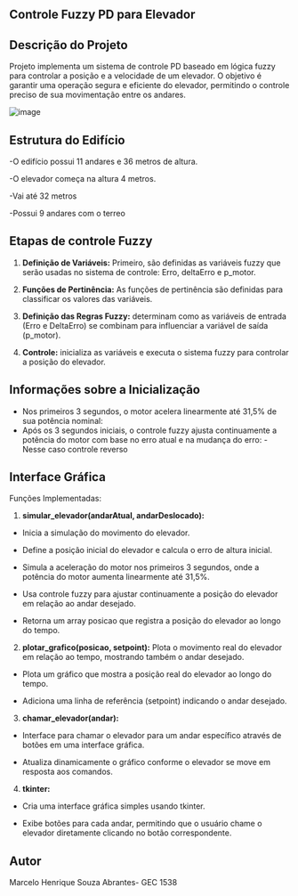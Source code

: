 ## Controle Fuzzy PD para Elevador

## Descrição do Projeto

Projeto implementa um sistema de controle PD baseado em lógica fuzzy para controlar a posição e a velocidade de um elevador. O objetivo é garantir uma operação segura e eficiente do elevador, permitindo o controle preciso de sua movimentação entre os andares.

![image](https://github.com/MarceloAbrantes/Trabalho-Elevador-Fuzzy/assets/99184020/c531d6ea-226c-4fb1-861b-e7c1257129e9)


## Estrutura do Edifício

-O edifício possui 11 andares e 36 metros de altura.

-O elevador começa na altura 4 metros.

-Vai até 32 metros

-Possui 9 andares com o terreo

## Etapas de controle Fuzzy
1. **Definição de Variáveis:** Primeiro, são definidas as variáveis fuzzy que serão usadas no sistema de controle: Erro, deltaErro e p_motor.

2. **Funções de Pertinência:** As funções de pertinência são definidas para classificar os valores das variáveis.
   
3. **Definição das Regras Fuzzy:** determinam como as variáveis de entrada (Erro e DeltaErro) se combinam para influenciar a variável de saída (p_motor).
   
5. **Controle:** inicializa as variáveis e executa o sistema fuzzy para controlar a posição do elevador.

## Informações sobre a Inicialização

- Nos primeiros 3 segundos, o motor acelera linearmente até 31,5% de sua potência nominal:
- Após os 3 segundos iniciais, o controle fuzzy ajusta continuamente a potência do motor com base no erro atual e na mudança do erro:
-Nesse caso controle reverso
  
## Interface Gráfica

Funções Implementadas:

1. **simular_elevador(andarAtual, andarDeslocado):** 

- Inicia a simulação do movimento do elevador.

- Define a posição inicial do elevador e calcula o erro de altura inicial.

- Simula a aceleração do motor nos primeiros 3 segundos, onde a potência do motor aumenta linearmente até 31,5%.

- Usa controle fuzzy para ajustar continuamente a posição do elevador em relação ao andar desejado.

- Retorna um array posicao que registra a posição do elevador ao longo do tempo.


2. **plotar_grafico(posicao, setpoint):** Plota o movimento real do elevador em relação ao tempo, mostrando também o andar desejado.

- Plota um gráfico que mostra a posição real do elevador ao longo do tempo.

- Adiciona uma linha de referência (setpoint) indicando o andar desejado.
   
3. **chamar_elevador(andar):**
  
- Interface para chamar o elevador para um andar específico através de botões em uma interface gráfica.

- Atualiza dinamicamente o gráfico conforme o elevador se move em resposta aos comandos.
   
4. **tkinter:**
   
- Cria uma interface gráfica simples usando tkinter.
  
- Exibe botões para cada andar, permitindo que o usuário chame o elevador diretamente clicando no botão correspondente.

## Autor
Marcelo Henrique Souza Abrantes- GEC 1538
